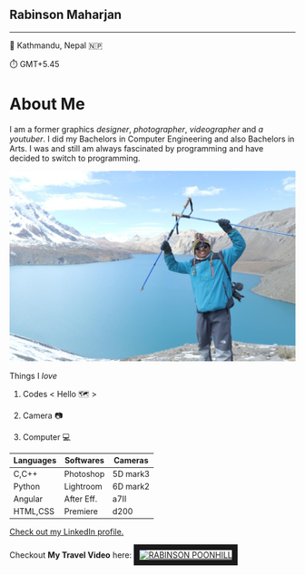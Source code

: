
## Rabinson Maharjan
-----
📍 Kathmandu, Nepal 🇳🇵


⏱️ GMT+5.45

# About Me
I am a former graphics _designer_, _photographer_, _videographer_ and _a youtuber_. I did my Bachelors in Computer Engineering and also Bachelors in Arts.
I was and still am always fascinated by programming and have decided to switch to programming.


![TILICHO](https://github.com/Rabinson/img/blob/master/IMG_8732.JPG "Rabinson in TILICHO")


 Things I _love_

1. Codes < Hello 🗺️ >

2. Camera 📷

3. Computer 💻


|Languages| Softwares | Cameras |
| ------- | --------- | ------- |
|C,C++    |Photoshop  |5D mark3 |
|Python   |Lightroom  |6D mark2 |
|Angular  |After Eff. |a7II     |
|HTML,CSS |Premiere   |d200     |





[Check out my LinkedIn profile.](https://www.linkedin.com/in/rabinson-maharjan-b714a982/ "Rabinson Maharjan")




Checkout __My Travel Video__ here:
<a href="https://www.youtube.com/watch?v=BUNx_3RO2NI" target="_blank"><img src="http://img.youtube.com/vi/BUNx_3RO2NI/0.jpg" alt="RABINSON POONHILL" width="240" height="180" border="10" /></a>

    
